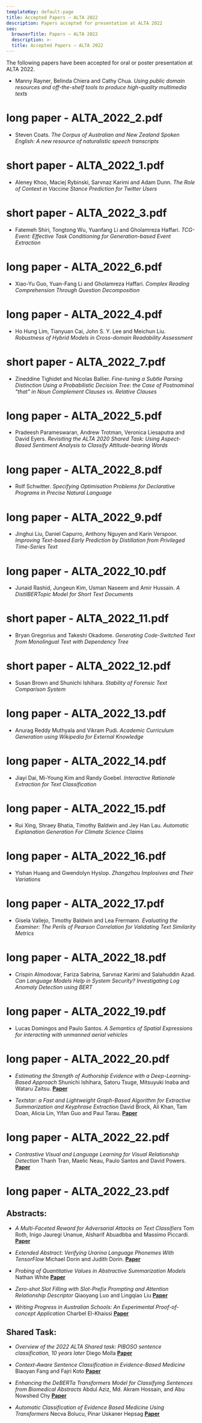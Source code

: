 ```yaml
---
templateKey: default-page
title: Accepted Papers – ALTA 2022
description: Papers accepted for presentation at ALTA 2022
seo:
  browserTitle: Papers – ALTA 2022
  description: >-
  title: Accepted Papers – ALTA 2022
---
```



The following papers have been accepted for oral or poster presentation at ALTA 2022.

* Manny Rayner, Belinda Chiera and Cathy Chua. 
_Using public domain resources and off-the-shelf tools to produce high-quality multimedia texts_ 
# long paper - ALTA_2022_2.pdf

* Steven Coats.
_The Corpus of Australian and New Zealand Spoken English: A new resource of naturalistic speech transcripts_
# short paper - ALTA_2022_1.pdf 

* Aleney Khoo, Maciej Rybinski, Sarvnaz Karimi and Adam Dunn.
_The Role of Context in Vaccine Stance Prediction for Twitter Users_
# short paper - ALTA_2022_3.pdf 

* Fatemeh Shiri, Tongtong Wu, Yuanfang Li and Gholamreza Haffari. 
_TCG-Event: Effective Task Conditioning for Generation-based Event Extraction_
# long paper - ALTA_2022_6.pdf

* Xiao-Yu Guo, Yuan-Fang Li and Gholamreza Haffari.
_Complex Reading Comprehension Through Question Decomposition_
# long paper - ALTA_2022_4.pdf 

* Ho Hung Lim, Tianyuan Cai, John S. Y. Lee and Meichun Liu.
_Robustness of Hybrid Models in Cross-domain Readability Assessment_
# short paper - ALTA_2022_7.pdf 

* Zineddine Tighidet and Nicolas Ballier.
_Fine-tuning a Subtle Parsing Distinction Using a Probabilistic Decision Tree: the Case of Postnominal "that" in Noun Complement Clauses vs. Relative Clauses_
# long paper - ALTA_2022_5.pdf 

* Pradeesh Parameswaran, Andrew Trotman, Veronica Liesaputra and David Eyers.
_Revisiting the ALTA 2020 Shared Task: Using Aspect-Based Sentiment Analysis to Classify Attitude-bearing Words_

# long paper - ALTA_2022_8.pdf 

* Rolf Schwitter.
_Specifying Optimisation Problems for Declarative Programs in Precise Natural Language_

# long paper - ALTA_2022_9.pdf 

* Jinghui Liu, Daniel Capurro, Anthony Nguyen and Karin Verspoor.
_Improving Text-based Early Prediction by Distillation from Privileged Time-Series Text_

# long paper - ALTA_2022_10.pdf 


* Junaid Rashid, Jungeun Kim, Usman Naseem and Amir Hussain.
_A DistilBERTopic Model for Short Text Documents_

# short paper - ALTA_2022_11.pdf 

* Bryan Gregorius and Takeshi Okadome.
_Generating Code-Switched Text from Monolingual Text with Dependency Tree_

# short paper - ALTA_2022_12.pdf 

* Susan Brown and Shunichi Ishihara.
_Stability of Forensic Text Comparison System_

# long paper - ALTA_2022_13.pdf 

* Anurag Reddy Muthyala and Vikram Pudi.
_Academic Curriculum Generation using Wikipedia for External Knowledge_

# long paper - ALTA_2022_14.pdf 

* Jiayi Dai, Mi-Young Kim and Randy Goebel.
_Interactive Rationale Extraction for Text Classification_

# long paper - ALTA_2022_15.pdf 

* Rui Xing, Shraey Bhatia, Timothy Baldwin and Jey Han Lau.
_Automatic Explanation Generation For Climate Science Claims_

# long paper - ALTA_2022_16.pdf 

* Yishan Huang and Gwendolyn Hyslop.
_Zhangzhou Implosives and Their Variations_

# long paper - ALTA_2022_17.pdf 

* Gisela Vallejo, Timothy Baldwin and Lea Frermann.
_Evaluating the Examiner: The Perils of Pearson Correlation for Validating Text Similarity Metrics_

# long paper - ALTA_2022_18.pdf 


* Crispin Almodovar, Fariza Sabrina, Sarvnaz Karimi and Salahuddin Azad.
_Can Language Models Help in System Security? Investigating Log Anomaly Detection using BERT_

# long paper - ALTA_2022_19.pdf 

* Lucas Domingos and Paulo Santos.
_A Semantics of Spatial Expressions for interacting with unmanned aerial vehicles_

# long paper - ALTA_2022_20.pdf 

* <span class="badge badge-short"></span> _Estimating the Strength of Authorship Evidence with a Deep-Learning-Based Approach_
  Shunichi Ishihara, Satoru Tsuge, Mitsuyuki Inaba and Wataru Zaitsu.
  [**Paper**](/files/ALTA_2022_21.pdf)


* <span class="badge badge-long"></span> _Textstar: a Fast and Lightweight Graph-Based Algorithm for Extractive Summarization and Keyphrase Extraction_
  David Brock, Ali Khan, Tam Doan, Alicia Lin, Yifan Guo and Paul Tarau.
  [**Paper**](/files/ALTA_2022_22.pdf)


# long paper - ALTA_2022_22.pdf 

* <span class="badge badge-long"></span> _Contrastive Visual and Language Learning for Visual Relationship Detection_
  Thanh Tran, Maelic Neau, Paulo Santos and David Powers.
  [**Paper**](/files/ALTA_2022_23.pdf)

# long paper - ALTA_2022_23.pdf 


## Abstracts: 

* _A Multi-Faceted Reward for Adversarial Attacks on Text Classifiers_
  Tom Roth, Inigo Jauregi Unanue, Alsharif Abuadbba and Massimo Piccardi.
  [**Paper**](/files/ALTA_2022_A_2.pdf)

* <span class="badge badge-abstract"></span> _Extended Abstract: Verifying Urarina Language Phonemes With TensorFlow_
  Michael Dorin and Judith Dorin.
  [**Paper**](/files/ALTA_2022_A_3.pdf)

* <span class="badge badge-abstract"></span> _Probing of Quantitative Values in Abstractive Summarization Models_
  Nathan White
  [**Paper**](/files/ALTA_2022_A_4.pdf)


* <span class="badge badge-abstract"></span> _Zero-shot Slot Filling with Slot-Prefix Prompting and Attention Relationship Descriptor_
  Qiaoyang Luo and Lingqiao Liu
  [**Paper**](/files/ALTA_2022_A_5.pdf)

* <span class="badge badge-abstract"></span> _Writing Progress in Australian Schools: An Experimental Proof-of-concept Application_
  Charbel El-Khaissi
  [**Paper**](/files/ALTA_2022_A_1.pdf)



## Shared Task: 

* <span class="badge badge-sharedTask"></span> _Overview of the 2022 ALTA Shared task: PIBOSO sentence classification, 10 years later_
  Diego Molla
  [**Paper**](/files/ALTA_2022_24.pdf)

* <span class="badge badge-sharedTask"></span> _Context-Aware Sentence Classification in Evidence-Based Medicine_
  Biaoyan Fang and Fajri Koto
  [**Paper**](/files/ALTA_2022_25.pdf)

* <span class="badge badge-sharedTask"></span> _Enhancing the DeBERTa Transformers Model for Classifying Sentences from Biomedical Abstracts_
  Abdul Aziz, Md. Akram Hossain, and Abu Nowshed Chy
  [**Paper**](/files/ALTA_2022_26.pdf)

* <span class="badge badge-sharedTask"></span> _Automatic Classification of Evidence Based Medicine Using Transformers_
  Necva Bolucu, Pinar Uskaner Hepsag
  [**Paper**](/files/ALTA_2022_27.pdf)

